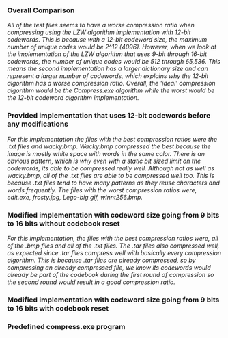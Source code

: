 ### **Overall Comparison**
_All of the test files seems to have a worse compression ratio when compressing using the LZW algorithm implementation with 12-bit codewords. This is because with a 12-bit codeword size, the maximum number of unique codes would be 2^12 (4096). However, when we look at the implementation of the LZW algorithm that uses 9-bit through 16-bit codewords, the number of unique codes would be 512 through 65,536. This means the second implementation has a larger dictionary size and can represent a larger number of codewords, which explains why the 12-bit algorithm has a worse compression ratio.
Overall, the 'ideal' compression algorithm would be the Compress.exe algorithm while the worst would be the 12-bit codeword algorithm implementation._



### **Provided implementation that uses 12-bit codewords before any modifications**
_For this implementation the files with the best compression ratios were the .txt files and wacky.bmp. Wacky.bmp compressed the best because the image is mostly white space with words in the same color. There is an obvious pattern, which is why even with a static bit sized limit on the codewords, its able to be compressed really well. Although not as well as wacky.bmp, all of the .txt files are able to be compressed well too. This is because .txt files tend to have many patterns as they reuse characters and words frequently. The files with the worst compression ratios were, edit.exe, frosty.jpg, Lego-big.gif, winnt256.bmp._ 




### **Modified implementation with codeword size going from 9 bits to 16 bits without codebook reset**
_For this implementation, the files with the best compression ratios were, all of the .bmp files and all of the .txt files. The .tar files also compressed well, as expected since .tar files compress well with basically every compression algorithm. This is because .tar files are already compressed, so by compressing an already compressed file, we know its codewords would already be part of the codebook during the first round of compression so the second round would result in a good compression ratio._




### **Modified implementation with codeword size going from 9 bits to 16 bits with codebook reset**





### **Predefined compress.exe program**
